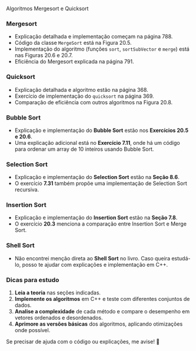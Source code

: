 Algoritmos Mergesort e Quicksort

### Mergesort
- Explicação detalhada e implementação começam na página 788.
- Código da classe `MergeSort` está na Figura 20.5.
- Implementação do algoritmo (funções `sort`, `sortSubVector` e `merge`) está nas Figuras 20.6 e 20.7.
- Eficiência do Mergesort explicada na página 791.

### Quicksort
- Explicação detalhada e algoritmo estão na página 368.
- Exercício de implementação do `quicksort` na página 369.
- Comparação de eficiência com outros algoritmos na Figura 20.8.

### Bubble Sort	
- Explicação e implementação do **Bubble Sort** estão nos **Exercícios 20.5 e 20.6**.
- Uma explicação adicional está no **Exercício 7.11**, onde há um código para ordenar um array de 10 inteiros usando Bubble Sort.

### Selection Sort
- Explicação e implementação do **Selection Sort** estão na **Seção 8.6**.
- O exercício **7.31** também propõe uma implementação de Selection Sort recursiva.

### Insertion Sort
- Explicação e implementação do **Insertion Sort** estão na **Seção 7.8**.
- O exercício **20.3** menciona a comparação entre Insertion Sort e Merge Sort.

### Shell Sort
- Não encontrei menção direta ao **Shell Sort** no livro. Caso queira estudá-lo, posso te ajudar com explicações e implementação em C++.

### **Dicas para estudo**
1. **Leia a teoria** nas seções indicadas.
2. **Implemente os algoritmos** em C++ e teste com diferentes conjuntos de dados.
3. **Analise a complexidade** de cada método e compare o desempenho em vetores ordenados e desordenados.
4. **Aprimore as versões básicas** dos algoritmos, aplicando otimizações onde possível.

Se precisar de ajuda com o código ou explicações, me avise! 🚀
